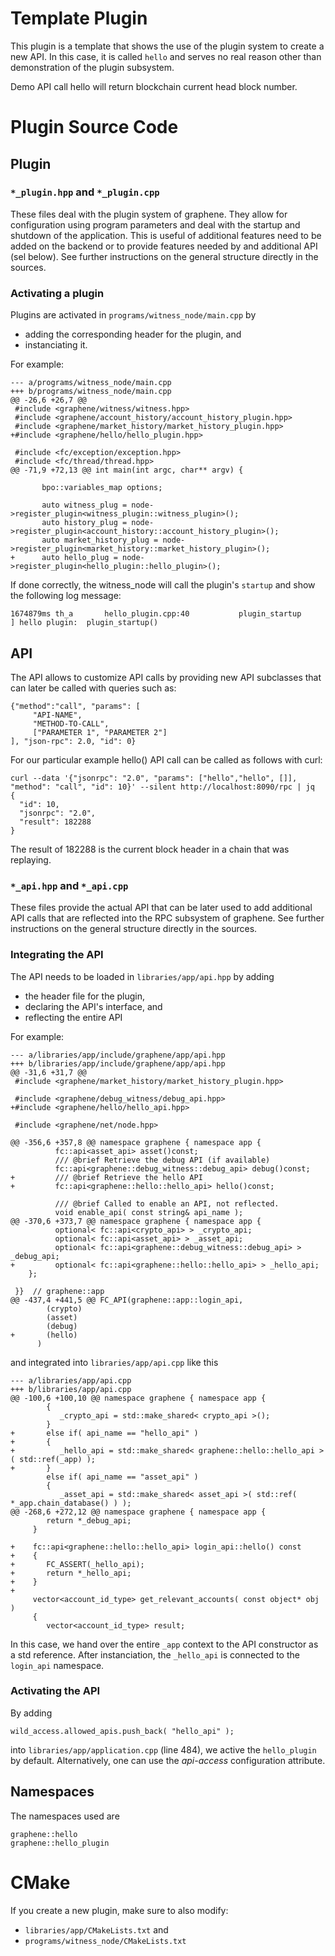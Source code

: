 # Template Plugin

This plugin is a template that shows the use of the plugin system to
create a new API. In this case, it is called `hello` and serves no real reason
other than demonstration of the plugin subsystem.

Demo API call hello will return blockchain current head block number.

# Plugin Source Code

## Plugin

### `*_plugin.hpp` and `*_plugin.cpp`

These files deal with the plugin system of graphene. They allow for
configuration using program parameters and deal with the startup and
shutdown of the application. This is useful of additional features need to be
added on the backend or to provide features needed by and additional API (sel
below). See further instructions on the general structure directly in the
sources.

### Activating a plugin

Plugins are activated in `programs/witness_node/main.cpp` by

* adding the corresponding header for the plugin, and
* instanciating it.

For example:

    --- a/programs/witness_node/main.cpp
    +++ b/programs/witness_node/main.cpp
    @@ -26,6 +26,7 @@
     #include <graphene/witness/witness.hpp>
     #include <graphene/account_history/account_history_plugin.hpp>
     #include <graphene/market_history/market_history_plugin.hpp>
    +#include <graphene/hello/hello_plugin.hpp>

     #include <fc/exception/exception.hpp>
     #include <fc/thread/thread.hpp>
    @@ -71,9 +72,13 @@ int main(int argc, char** argv) {

           bpo::variables_map options;

           auto witness_plug = node->register_plugin<witness_plugin::witness_plugin>();
           auto history_plug = node->register_plugin<account_history::account_history_plugin>();
           auto market_history_plug = node->register_plugin<market_history::market_history_plugin>();
    +      auto hello_plug = node->register_plugin<hello_plugin::hello_plugin>();


If done correctly, the witness_node will call the plugin's `startup` and show
the following log message:

    1674879ms th_a       hello_plugin.cpp:40           plugin_startup       ] hello plugin:  plugin_startup()


## API

The API allows to customize API calls by providing new API subclasses that can
later be called with queries such as:

    {"method":"call", "params": [
         "API-NAME",
         "METHOD-TO-CALL",
         ["PARAMETER 1", "PARAMETER 2"]
    ], "json-rpc": 2.0, "id": 0}


For our particular example hello() API call can be called as follows with curl:

```
curl --data '{"jsonrpc": "2.0", "params": ["hello","hello", []], "method": "call", "id": 10}' --silent http://localhost:8090/rpc | jq
{
  "id": 10,
  "jsonrpc": "2.0",
  "result": 182288
}
```
The result of 182288 is the current block header in a chain that was replaying.

### `*_api.hpp` and `*_api.cpp`

These files provide the actual API that can be later used to add additional API
calls that are reflected into the RPC subsystem of graphene. See further
instructions on the general structure directly in the sources.

### Integrating the API

The API needs to be loaded in `libraries/app/api.hpp` by adding

* the header file for the plugin,
* declaring the API's interface, and
* reflecting the entire API

For example:

    --- a/libraries/app/include/graphene/app/api.hpp
    +++ b/libraries/app/include/graphene/app/api.hpp
    @@ -31,6 +31,7 @@
     #include <graphene/market_history/market_history_plugin.hpp>

     #include <graphene/debug_witness/debug_api.hpp>
    +#include <graphene/hello/hello_api.hpp>

     #include <graphene/net/node.hpp>

    @@ -356,6 +357,8 @@ namespace graphene { namespace app {
              fc::api<asset_api> asset()const;
              /// @brief Retrieve the debug API (if available)
              fc::api<graphene::debug_witness::debug_api> debug()const;
    +         /// @brief Retrieve the hello API
    +         fc::api<graphene::hello::hello_api> hello()const;

              /// @brief Called to enable an API, not reflected.
              void enable_api( const string& api_name );
    @@ -370,6 +373,7 @@ namespace graphene { namespace app {
              optional< fc::api<crypto_api> > _crypto_api;
              optional< fc::api<asset_api> > _asset_api;
              optional< fc::api<graphene::debug_witness::debug_api> > _debug_api;
    +         optional< fc::api<graphene::hello::hello_api> > _hello_api;
        };

     }}  // graphene::app
    @@ -437,4 +441,5 @@ FC_API(graphene::app::login_api,
            (crypto)
            (asset)
            (debug)
    +       (hello)
          )


and integrated into `libraries/app/api.cpp` like this

    --- a/libraries/app/api.cpp
    +++ b/libraries/app/api.cpp
    @@ -100,6 +100,10 @@ namespace graphene { namespace app {
            {
               _crypto_api = std::make_shared< crypto_api >();
            }
    +       else if( api_name == "hello_api" )
    +       {
    +          _hello_api = std::make_shared< graphene::hello::hello_api >( std::ref(_app) );
    +       }
            else if( api_name == "asset_api" )
            {
               _asset_api = std::make_shared< asset_api >( std::ref( *_app.chain_database() ) );
    @@ -268,6 +272,12 @@ namespace graphene { namespace app {
            return *_debug_api;
         }

    +    fc::api<graphene::hello::hello_api> login_api::hello() const
    +    {
    +       FC_ASSERT(_hello_api);
    +       return *_hello_api;
    +    }
    +
         vector<account_id_type> get_relevant_accounts( const object* obj )
         {
            vector<account_id_type> result;

In this case, we hand over the entire `_app` context to the API constructor as
a std reference. After instanciation, the `_hello_api` is connected to the
`login_api` namespace.

### Activating the API

By adding

    wild_access.allowed_apis.push_back( "hello_api" );

into `libraries/app/application.cpp` (line 484), we active the `hello_plugin`
by default. Alternatively, one can use the *api-access* configuration
attribute.

## Namespaces

The namespaces used are

    graphene::hello
    graphene::hello_plugin

# CMake

If you create a new plugin, make sure to also modify:

* `libraries/app/CMakeLists.txt` and
* `programs/witness_node/CMakeLists.txt`
